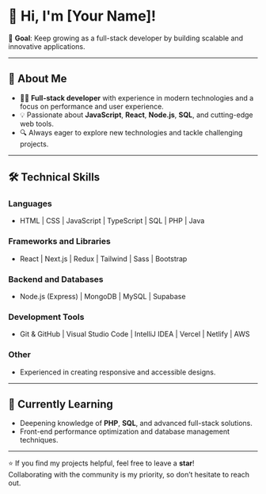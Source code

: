 # 👋 Hi, I'm [Your Name]!

🎯 **Goal**: Keep growing as a full-stack developer by building scalable and innovative applications.

---

## 🚀 About Me
- 👨‍💻 **Full-stack developer** with experience in modern technologies and a focus on performance and user experience.
- 💡 Passionate about **JavaScript**, **React**, **Node.js**, **SQL**, and cutting-edge web tools.
- 🔍 Always eager to explore new technologies and tackle challenging projects.

---

## 🛠️ Technical Skills
### Languages
- HTML | CSS | JavaScript | TypeScript | SQL | PHP | Java
### Frameworks and Libraries
- React | Next.js | Redux | Tailwind | Sass | Bootstrap
### Backend and Databases
- Node.js (Express) | MongoDB | MySQL | Supabase
### Development Tools
- Git & GitHub | Visual Studio Code | IntelliJ IDEA | Vercel | Netlify | AWS
### Other
- Experienced in creating responsive and accessible designs.

---

## 🌱 Currently Learning
- Deepening knowledge of **PHP**, **SQL**, and advanced full-stack solutions.
- Front-end performance optimization and database management techniques.

---

⭐ If you find my projects helpful, feel free to leave a **star**!  
Collaborating with the community is my priority, so don’t hesitate to reach out.
